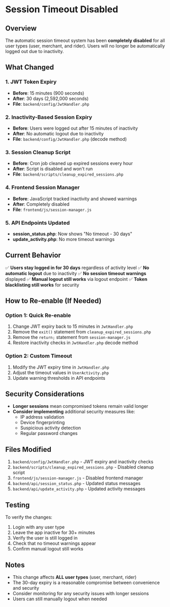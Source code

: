 # Session Timeout Disabled

## Overview
The automatic session timeout system has been **completely disabled** for all user types (user, merchant, and rider). Users will no longer be automatically logged out due to inactivity.

## What Changed

### 1. JWT Token Expiry
- **Before**: 15 minutes (900 seconds)
- **After**: 30 days (2,592,000 seconds)
- **File**: `backend/config/JwtHandler.php`

### 2. Inactivity-Based Session Expiry
- **Before**: Users were logged out after 15 minutes of inactivity
- **After**: No automatic logout due to inactivity
- **File**: `backend/config/JwtHandler.php` (decode method)

### 3. Session Cleanup Script
- **Before**: Cron job cleaned up expired sessions every hour
- **After**: Script is disabled and won't run
- **File**: `backend/scripts/cleanup_expired_sessions.php`

### 4. Frontend Session Manager
- **Before**: JavaScript tracked inactivity and showed warnings
- **After**: Completely disabled
- **File**: `frontend/js/session-manager.js`

### 5. API Endpoints Updated
- **session_status.php**: Now shows "No timeout - 30 days"
- **update_activity.php**: No more timeout warnings

## Current Behavior

✅ **Users stay logged in for 30 days** regardless of activity level
✅ **No automatic logout** due to inactivity
✅ **No session timeout warnings** displayed
✅ **Manual logout still works** via logout endpoint
✅ **Token blacklisting still works** for security

## How to Re-enable (If Needed)

### Option 1: Quick Re-enable
1. Change JWT expiry back to 15 minutes in `JwtHandler.php`
2. Remove the `exit()` statement from `cleanup_expired_sessions.php`
3. Remove the `return;` statement from `session-manager.js`
4. Restore inactivity checks in `JwtHandler.php` decode method

### Option 2: Custom Timeout
1. Modify the JWT expiry time in `JwtHandler.php`
2. Adjust the timeout values in `UserActivity.php`
3. Update warning thresholds in API endpoints

## Security Considerations

- **Longer sessions** mean compromised tokens remain valid longer
- **Consider implementing** additional security measures like:
  - IP address validation
  - Device fingerprinting
  - Suspicious activity detection
  - Regular password changes

## Files Modified

1. `backend/config/JwtHandler.php` - JWT expiry and inactivity checks
2. `backend/scripts/cleanup_expired_sessions.php` - Disabled cleanup script
3. `frontend/js/session-manager.js` - Disabled frontend manager
4. `backend/api/session_status.php` - Updated status messages
5. `backend/api/update_activity.php` - Updated activity messages

## Testing

To verify the changes:
1. Login with any user type
2. Leave the app inactive for 30+ minutes
3. Verify the user is still logged in
4. Check that no timeout warnings appear
5. Confirm manual logout still works

## Notes

- This change affects **ALL user types** (user, merchant, rider)
- The 30-day expiry is a reasonable compromise between convenience and security
- Consider monitoring for any security issues with longer sessions
- Users can still manually logout when needed

